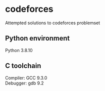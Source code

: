 # codeforces
Attempted solutions to codeforces problemset

## Python environment
Python 3.8.10

## C toolchain
Compiler: GCC 9.3.0 <br />
Debugger: gdb 9.2

